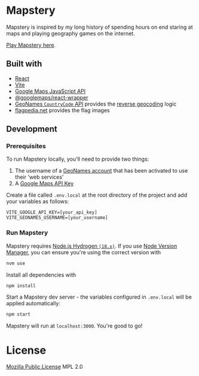 # Mapstery

Mapstery is inspired by my long history of spending hours on end staring at maps and playing geography games on the internet.

[Play Mapstery here].

## Built with

- [React]
- [Vite]
- [Google Maps JavaScript API]
- [@googlemaps/react-wrapper]
- [GeoNames `CountryCode` API] provides the [reverse geocoding] logic
- [flagpedia.net] provides the flag images

## Development

### Prerequisites

To run Mapstery locally, you'll need to provide two things:

1. The username of a [GeoNames account] that has been activated to use their 'web services'
2. A [Google Maps API Key]

Create a file called `.env.local` at the root directory of the project and add your variables as follows:

```dotenv
VITE_GOOGLE_API_KEY=[your_api_key]
VITE_GEONAMES_USERNAME=[your_username]
```

### Run Mapstery

Mapstery requires [Node.js Hydrogen `(18.x)`]. If you use [Node Version Manager], you can ensure you're using the correct version with

```bash
nvm use
```

Install all dependencies with

```bash
npm install
```

Start a Mapstery dev server - the variables configured in `.env.local` will be applied automatically:

```bash
npm start
```

Mapstery will run at `localhost:3000`. You're good to go!

# License

[Mozilla Public License] MPL 2.0

[flagpedia.net]: https://flagpedia.net
[geonames account]: https://www.geonames.org/login
[geonames `countrycode` api]: https://www.geonames.org/export/web-services.html#countrycode
[google maps api key]: https://developers.google.com/maps/documentation/javascript/get-api-key#create-api-keys
[google maps javascript api]: https://developers.google.com/maps/documentation/javascript/
[@googlemaps/react-wrapper]: https://www.npmjs.com/package/@googlemaps/react-wrapper
[mozilla public license]: https://www.mozilla.org/en-US/MPL/2.0/
[node version manager]: https://github.com/nvm-sh/nvm
[node.js hydrogen `(18.x)`]: https://github.com/nodejs/Release#nodejs-release-working-group
[play mapstery here]: https://mapstery.world
[react]: https://reactjs.org/
[reverse geocoding]: https://en.wikipedia.org/wiki/Reverse_geocoding
[vite]: https://vitejs.dev/
